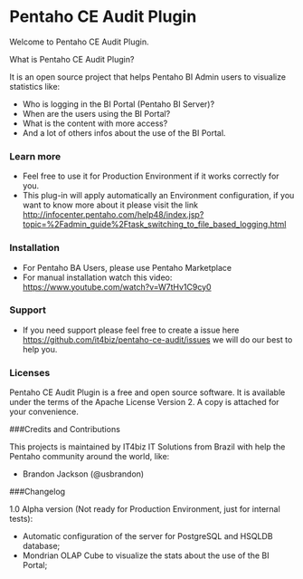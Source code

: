 # Pentaho CE Audit Plugin

Welcome to Pentaho CE Audit Plugin.

What is Pentaho CE Audit Plugin? 

It is an open source project that helps Pentaho BI Admin users to visualize statistics like: 
* Who is logging in the BI Portal (Pentaho BI Server)? 
* When are the users using the BI Portal?
* What is the content with more access?
* And a lot of others infos about the use of the BI Portal.

### Learn more
* Feel free to use it for Production Environment if it works correctly for you.
* This plug-in will apply automatically an Environment configuration, if you want to know more about it please visit the link http://infocenter.pentaho.com/help48/index.jsp?topic=%2Fadmin_guide%2Ftask_switching_to_file_based_logging.html

### Installation
* For Pentaho BA Users, please use Pentaho Marketplace
* For manual installation watch this video: https://www.youtube.com/watch?v=W7tHv1C9cy0

### Support
* If you need support please feel free to create a issue here https://github.com/it4biz/pentaho-ce-audit/issues we will do our best to help you.

### Licenses

Pentaho CE Audit Plugin is a free and open source software. It is available under the terms of the Apache License Version 2. A copy is attached for your convenience.

###Credits and Contributions

This projects is maintained by IT4biz IT Solutions from Brazil with help the Pentaho community around the world, like:

* Brandon Jackson (@usbrandon)

###Changelog

1.0 Alpha version (Not ready for Production Environment, just for internal tests):
* Automatic configuration of the server for PostgreSQL and HSQLDB database;
* Mondrian OLAP Cube to visualize the stats about the use of the BI Portal;
